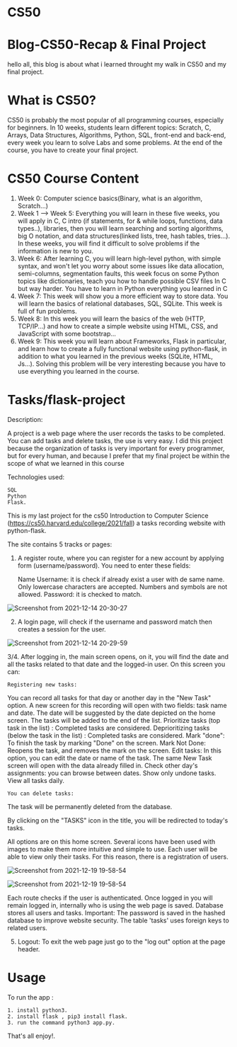 # CS50
# Blog-CS50-Recap & Final Project
hello all, this blog is about what i learned throught my walk in CS50 and my final project.
# What is CS50?
CS50 is probably the most popular of all programming courses, especially for beginners.
In 10 weeks, students learn different topics: Scratch, C, Arrays, Data Structures, Algorithms, Python, SQL, front-end and back-end, every week you learn to solve Labs and some problems.
At the end of the course, you have to create your final project.
# CS50 Course Content
1. Week 0: Computer science basics(Binary, what is an algorithm, Scratch...)
2. Week 1 --> Week 5: Everything you will learn in these five weeks, you will apply in C, 
C intro (if statements, for & while loops, functions, data types..), libraries, then you will learn searching and sorting algorithms, big O notation, and data structures(linked lists, tree, hash tables, tries...).
In these weeks, you will find it difficult to solve problems if the information is new to you.
3. Week 6: After learning C, you will learn high-level python, with simple syntax, and won't let you worry about some issues like data allocation, semi-columns, segmentation faults, this week focus on some Python topics like dictionaries, teach you how to handle possible CSV files In C but way harder. You have to learn in Python everything you learned in C
4. Week 7: This week will show you a more efficient way to store data. You will learn the basics of relational databases, SQL, SQLite. This week is full of fun problems.
5. Week 8: In this week you will learn the basics of the web (HTTP, TCP/IP...) and how to create a simple website using HTML, CSS, and JavaScript with some bootstrap...
6. Week 9: This week you will learn about Frameworks, Flask in particular, and learn how to create a fully functional website using python-flask, in addition to what you learned in the previous weeks (SQLite, HTML, Js...).
Solving this problem will be very interesting because you have to use everything you learned in the course.
 # Tasks/flask-project
 Description:

A project is a web page where the user records the tasks to be completed. You can add tasks and delete tasks, the use is very easy.
I did this project because the organization of tasks is very important for every programmer, but for every human, and because I prefer that my final project be within the scope of what we learned in this course

Technologies used:

    SQL
    Python
    Flask.
This is my last project for the cs50 Introduction to Computer Science (https://cs50.harvard.edu/college/2021/fall) a tasks recording website with python-flask.

The site contains 5 tracks or pages:

1. A register route, where you can register for a new account by applying form (username/password).
You need to enter these fields:

    Name
    Username: it is check if already exist a user with de same name. Only lowercase characters are accepted. Numbers and symbols are not allowed.
    Password: it is checked to match.


![Screenshot from 2021-12-14 20-30-27](https://user-images.githubusercontent.com/92978761/146683835-22c6a94e-7f75-4fc2-8cdd-9213c2c84513.png)



2. A login page, will check if the username and password match then creates a session for the user.



![Screenshot from 2021-12-14 20-29-59](https://user-images.githubusercontent.com/92978761/146684190-0cce8264-ba81-4874-ad23-edee13f656e1.png)




3/4.  After logging in, the main screen opens, on it, you will find the date and all the tasks related to that date and the logged-in user. On this screen you can:

    Registering new tasks:
 You can record all tasks for that day or another day in the "New Task" option. A new screen for this recording will open with two fields: task name and date. The date will be suggested by the date depicted on the home screen. The tasks will be added to the end of the list.
    Prioritize tasks (top task in the list) :
  Completed tasks are considered.
Deprioritizing tasks (below the task in the list) : 
  Completed tasks are considered.
    Mark "done":
To finish the task by marking "Done" on the screen.
    Mark Not Done: Reopens the task, and removes the mark on the screen.
Edit tasks:
 In this option, you can edit the date or name of the task. The same New Task screen will open with the data already filled in.
    Check other day's assignments: you can browse between dates.
    Show only undone tasks.
    View all tasks daily.

    You can delete tasks:
The task will be permanently deleted from the database.

By clicking on the "TASKS" icon in the title, you will be redirected to today's tasks.

All options are on this home screen. Several icons have been used with images to make them more intuitive and simple to use. Each user will be able to view only their tasks. For this reason, there is a registration of users.





![Screenshot from 2021-12-19 19-58-54](https://user-images.githubusercontent.com/92978761/146686237-97771b60-d921-4f13-b14b-eb64ef87c2f5.png)


![Screenshot from 2021-12-19 19-58-54](https://user-images.githubusercontent.com/92978761/146686382-f10a6684-372f-4ed2-ad55-37b5e64dda79.png)

Each route checks if the user is authenticated. Once logged in you will remain logged in, internally who is using the web page is saved.
Database stores all users and tasks. Important: The password is saved in the hashed database to improve website security. The table 'tasks' uses foreign keys to related users.


5. Logout:
To exit the web page just go to the "log out" option at the page header.
# Usage
To run the app :

    1. install python3.
    2. install flask , pip3 install flask.
    3. run the command python3 app.py.

That's all enjoy!.



